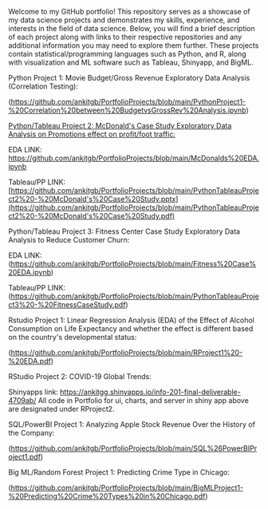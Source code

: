 Welcome to my GitHub portfolio! This repository serves as a showcase of my data science projects and demonstrates my skills, experience, and interests in the field of data science. Below, you will find a brief description of each project along with links to their respective repositories and any additional information you may need to explore them further. These projects contain statistical/programming languages such as Python, and R, along with visualization and ML software such as Tableau, Shinyapp, and BigML.


Python Project 1: Movie Budget/Gross Revenue Exploratory Data Analysis (Correlation Testing): 

(https://github.com/ankitgb/PortfolioProjects/blob/main/PythonProject1-%20Correlation%20between%20BudgetvsGrossRev%20Analysis.ipynb)





<u>Python/Tableau Project 2: McDonald's Case Study Exploratory Data Analysis on Promotions effect on profit/foot traffic:</u>

EDA LINK: https://github.com/ankitgb/PortfolioProjects/blob/main/McDonalds%20EDA.ipynb 

Tableau/PP LINK: [https://github.com/ankitgb/PortfolioProjects/blob/main/PythonTableauProject2%20-%20McDonald's%20Case%20Study.pptx](https://github.com/ankitgb/PortfolioProjects/blob/main/PythonTableauProject2%20-%20McDonald's%20Case%20Study.pdf)





Python/Tableau Project 3: Fitness Center Case Study Exploratory Data Analysis to Reduce Customer Churn: 

EDA LINK: (https://github.com/ankitgb/PortfolioProjects/blob/main/Fitness%20Case%20EDA.ipynb) 

Tableau/PP LINK:(https://github.com/ankitgb/PortfolioProjects/blob/main/PythonTableauProject3%20-%20FitnessCaseStudy.pdf)





Rstudio Project 1: Linear Regression Analysis (EDA) of the Effect of Alcohol Consumption on Life Expectancy and whether the effect is different based on the country's developmental status: 

(https://github.com/ankitgb/PortfolioProjects/blob/main/RProject1%20-%20EDA.pdf)





RStudio Project 2: COVID-19 Global Trends: 

Shinyapps link: https://ankitgg.shinyapps.io/info-201-final-deliverable-4709ab/
All code in Portfolio for ui, charts, and server in shiny app above are designated under RProject2.





SQL/PowerBI Project 1: Analyzing Apple Stock Revenue Over the History of the Company: 

(https://github.com/ankitgb/PortfolioProjects/blob/main/SQL%26PowerBIProject1.pdf)





Big ML/Random Forest Project 1: Predicting Crime Type in Chicago:

(https://github.com/ankitgb/PortfolioProjects/blob/main/BigMLProject1-%20Predicting%20Crime%20Types%20in%20Chicago.pdf)



